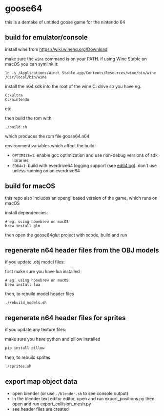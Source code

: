 # goose64

this is a demake of untitled goose game for the nintendo 64

## build for emulator/console

install wine from https://wiki.winehq.org/Download

make sure the `wine` command is on your PATH. if using Wine Stable on macOS you can symlink it:
```
ln -s /Applications/Wine\ Stable.app/Contents/Resources/wine/bin/wine /usr/local/bin/wine
```

install the n64 sdk into the root of the wine C: drive so you have eg.
```
C:\ultra
C:\nintendo
```
etc.

then build the rom with

```
./build.sh
```

which produces the rom file goose64.n64

environment variables which affect the build:

- `OPTIMIZE=1`: enable gcc optimization and use non-debug versions of sdk libraries
- `ED64=1`: build with everdrive64 logging support (see [ed64log](https://github.com/jsdf/ed64log)). don't use unless running on an everdrive64


## build for macOS

this repo also includes an opengl based version of the game, which runs on macOS

install dependencies:
```
# eg. using homebrew on macOS
brew install glm
```

then open the goose64glut project with xcode, build and run


## regenerate n64 header files from the OBJ models
if you update .obj model files:

first make sure you have lua installed

```
# eg. using homebrew on macOS
brew install lua
```

then, to rebuild model header files

```
./rebuild_models.sh
```

## regenerate n64 header files for sprites
if you update any texture files:

make sure you have python and pillow installed

```bash
pip install pillow
```

then, to rebuild sprites

```bash
./sprites.sh 
```

## export map object data

- open blender (or use `./blender.sh` to see console output)
- in the blender text editor editor, open and run export_positions.py then open and run export_collision_mesh.py
- see header files are created

